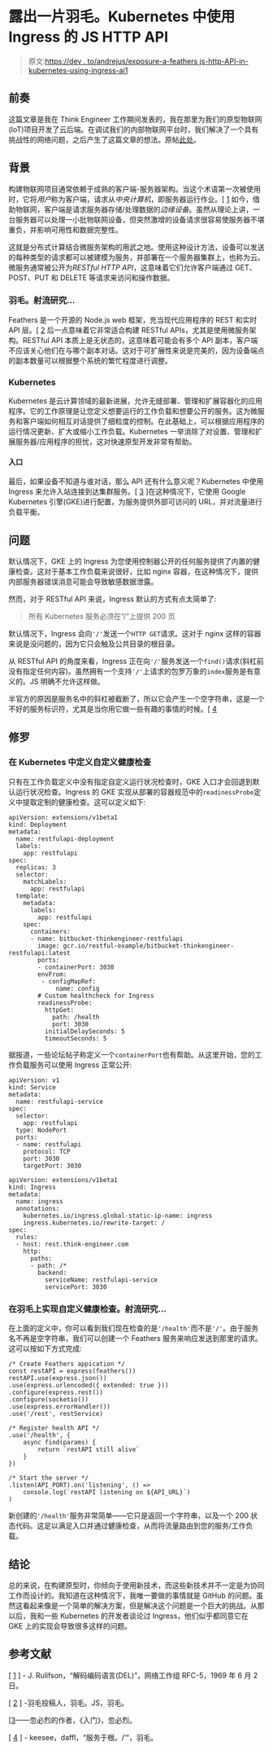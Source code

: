 # 露出一片羽毛。Kubernetes 中使用 Ingress 的 JS HTTP API

> 原文:[https://dev . to/andrejus/exposure-a-feathers js-http-API-in-kubernetes-using-ingress-ai1](https://dev.to/andrejus/exposing-a-feathersjs-http-api-in-kubernetes-using-ingress-ai1)

## [](#prelude)前奏

这篇文章是我在 Think Engineer 工作期间发表的，我在那里为我们的原型物联网(IoT)项目开发了云后端。在调试我们的内部物联网平台时，我们解决了一个具有挑战性的网络问题，之后产生了这篇文章的想法。原帖[此处](https://think-engineer.com/blog/cloud-computing/exposing-a-feathers-js-http-api-in-kubernetes-using-ingress)。

## [](#background)背景

构建物联网项目通常依赖于成熟的客户端-服务器架构。当这个术语第一次被使用时，它将*用户*称为客户端，请求从*中央计算机*，即服务器运行作业。[ [1](https://tools.ietf.org/html/rfc5) 如今，借助物联网，客户端是请求服务器存储/处理数据的*边缘设备*。虽然从理论上讲，一台服务器可以处理一小批物联网设备，但突然激增的设备请求很容易使服务器不堪重负，并影响可用性和数据完整性。

这就是分布式计算结合微服务架构的用武之地。使用这种设计方法，设备可以发送的每种类型的请求都可以被建模为服务，并部署在一个服务器集群上，也称为云。微服务通常被公开为*RESTful HTTP API*，这意味着它们允许客户端通过 GET、POST、PUT 和 DELETE 等请求来访问和操作数据。

### [](#feathersjs)羽毛。射流研究…

Feathers 是一个开源的 Node.js web 框架，充当现代应用程序的 REST 和实时 API 层。[ [2](https://github.com/feathersjs/feathers) 后一点意味着它非常适合构建 RESTful APIs，尤其是使用微服务架构。RESTful API 本质上是无状态的，这意味着可能会有多个 API 副本，客户端不应该关心他们在与哪个副本对话。这对于可扩展性来说是完美的，因为设备端点的副本数量可以根据整个系统的繁忙程度进行调整。

### [](#kubernetes)Kubernetes

Kubernetes 是云计算领域的最新进展，允许无缝部署、管理和扩展容器化的应用程序。它的工作原理是让您定义想要运行的工作负载和想要公开的服务。这为微服务和客户端如何相互对话提供了细粒度的控制。在此基础上，可以根据应用程序的运行情况更新、扩大或缩小工作负载。Kubernetes 一举消除了对设置、管理和扩展服务器/应用程序的担忧，这对快速原型开发非常有帮助。

#### [](#ingress)入口

最后，如果设备不知道与谁对话，那么 API 还有什么意义呢？Kubernetes 中使用 Ingress 来允许入站连接到达集群服务。[ [3](https://kubernetes.io/docs/concepts/services-networking/ingress/) ]在这种情况下，它使用 Google Kubernetes 引擎(GKE)进行配置，为服务提供外部可访问的 URL，并对流量进行负载平衡。

## [](#the-problem)问题

默认情况下，GKE 上的 Ingress 为您使用控制器公开的任何服务提供了内置的健康检查。这对于基本工作负载来说很好，比如 nginx 容器，在这种情况下，提供内部服务器错误消息可能会导致敏感数据泄露。

然而，对于 RESTful API 来说，Ingress 默认的方式有点太简单了:

> 所有 Kubernetes 服务必须在“/”上提供 200 页

默认情况下，Ingress 会向`'/'`发送一个`HTTP GET`请求。这对于 nginx 这样的容器来说是没问题的，因为它只会触及公共目录的根目录。

从 RESTful API 的角度来看，Ingress 正在向`'/'`服务发送一个`find()`请求(斜杠前没有指定任何内容)。虽然拥有一个支持`'/'`上请求的包罗万象的`index`服务是有意义的。JS 明确不允许这样做。

半官方的原因是服务名中的斜杠被截断了，所以它会产生一个空字符串，这是一个不好的服务标识符，尤其是当你用它做一些有趣的事情的时候。[ [4](https://github.com/feathersjs/feathers/issues/728#issuecomment-355350349)

## [](#the-fix)修罗

### [](#defining-a-custom-health-check-in-kubernetes)在 Kubernetes 中定义自定义健康检查

只有在工作负载定义中没有指定自定义运行状况检查时，GKE 入口才会回退到默认运行状况检查。Ingress 的 GKE 实现从部署的容器规范中的`readinessProbe`定义中提取定制的健康检查。这可以定义如下:

```
apiVersion: extensions/v1beta1
kind: Deployment
metadata:
  name: restfulapi-deployment
  labels:
    app: restfulapi
spec:
  replicas: 3
  selector:
    matchLabels:
      app: restfulapi
  template:
    metadata:
      labels:
        app: restfulapi
    spec:
      containers:
      - name: bitbucket-thinkengineer-restfulapi
        image: gcr.io/restful-example/bitbucket-thinkengineer-restfulapi:latest
        ports:
        - containerPort: 3030
        envFrom:
         - configMapRef:
             name: config
        # Custom healthcheck for Ingress
        readinessProbe:
          httpGet:
            path: /health
            port: 3030
          initialDelaySeconds: 5
          timeoutSeconds: 5 
```

据报道，一些论坛帖子称定义一个`containerPort`也有帮助。从这里开始，您的工作负载服务可以使用 Ingress 正常公开:

```
apiVersion: v1
kind: Service
metadata:
  name: restfulapi-service
spec:
  selector:
    app: restfulapi
  type: NodePort
  ports:
  - name: restfulapi
    protocol: TCP
    port: 3030
    targetPort: 3030 
```

```
apiVersion: extensions/v1beta1
kind: Ingress
metadata:
  name: ingress
  annotations:
    kubernetes.io/ingress.global-static-ip-name: ingress
    ingress.kubernetes.io/rewrite-target: /
spec:
  rules:
  - host: rest.think-engineer.com
    http:
      paths:
      - path: /*
        backend:
          serviceName: restfulapi-service
          servicePort: 3030 
```

### [](#implementing-a-custom-health-check-in-feathersjs)在羽毛上实现自定义健康检查。射流研究…

在上面的定义中，你可以看到我们现在检查的是`'/health'`而不是`'/'`。由于服务名不再是空字符串，我们可以创建一个 Feathers 服务来响应发送到那里的请求。这可以按如下方式完成:

```
/* Create Feathers appication */
const restAPI = express(feathers())
restAPI.use(express.json())
.use(express.urlencoded({ extended: true }))
.configure(express.rest())
.configure(socketio())
.use(express.errorHandler())
.use('/rest', restService)

/* Register health API */
.use('/health', {
    async find(params) { 
        return `restAPI still alive`
    }
})

/* Start the server */
.listen(API_PORT).on('listening', () =>
    console.log(`restAPI listening on ${API_URL}`)
) 
```

新创建的`'/health'`服务非常简单——它只是返回一个字符串，以及一个 200 状态代码。这足以满足入口并通过健康检查，从而将流量路由到您的服务/工作负载。

## [](#conclusion)结论

总的来说，在构建原型时，你倾向于使用新技术，而这些新技术并不一定是为协同工作而设计的。我知道在这种情况下，我唯一要做的事情就是 GitHub 的问题。虽然这看起来像是一个简单的解决方案，但是解决这个问题是一个巨大的挑战。从那以后，我和一些 Kubernetes 的开发者谈论过 Ingress，他们似乎都同意它在 GKE 上的实现会导致很多这样的问题。

## [](#references)参考文献

[ [1](https://tools.ietf.org/html/rfc5) ] - J. Rulifson，“解码编码语言(DEL)”，网络工作组 RFC-5，1969 年 6 月 2 日。

[ [2](https://github.com/feathersjs/feathers) ] -羽毛投稿人，羽毛。JS，羽毛。

[[3](https://kubernetes.io/docs/concepts/services-networking/ingress/)——忽必烈的作者，《入门》，忽必烈。

[ [4](https://github.com/feathersjs/feathers/issues/728#issuecomment-355350349) ] - keesee，daffl，“服务于根。/’“，羽毛。